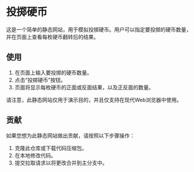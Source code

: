 # 投掷硬币

这是一个简单的静态网站，用于模拟投掷硬币。用户可以指定要投掷的硬币数量，并在页面上查看每枚硬币翻转后的结果。

## 使用

1. 在页面上输入要投掷的硬币数量。
2. 点击“投掷硬币”按钮。
3. 页面将显示每枚硬币的正面或反面结果，以及正反面的数量。

请注意，此静态网站仅用于演示目的，并且仅支持在现代Web浏览器中使用。

## 贡献

如果您想为此静态网站做出贡献，请按照以下步骤操作：

1. 克隆此仓库或下载代码压缩包。
2. 在本地修改代码。
3. 提交拉取请求以将更改合并到主分支中。
   
